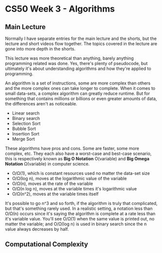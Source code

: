 # CS50 Week 3 - Algorithms

## Main Lecture
Normally I have separate entries for the main lecture and the shorts, but the lecture and short videos flow together. The topics covered in the lecture are gone into more depth in the shorts.

This lecture was more theoretical than anything, barely anything programming related was done. Yes, there's plenty of pseudocode, but ultimately it's about understanding algorithms and how they're applied to programming.

An algorithm is a set of instructions, some are more complex than others and the more complex ones can take longer to complete. When it comes to small data-sets, a complex algorithm can greatly reduce runtime. But for something that contains millions or billions or even greater amounts of data, the differences aren't as noticeable.

* Linear search
* Binary search
* Selection Sort
* Bubble Sort
* Insertion Sort
* Merge Sort

These algorithms have pros and cons. Some are faster, some more complex, etc. They each also have a worst-case and best-case scenario, this is respectively known as **Big O Notation** O(variable) and **Big Omega Notation** Ω(variable) in computer science. 

* O/Ω(1), which is constant resources used no matter the data-set size
* O/Ω(log n), moves at the logarithmic value of the variable
* O/Ω(n), moves at the rate of the variable
* O/Ω(n log n), moves at the variable times it's logarithmic value
* O/Ω(n^2), moves at the variable times itself

It's possible to go n^3 and so forth, if the algorithm is truly that complicated, but that's something rarely used. In a realistic setting, a notation less than O/Ω(n) occurs since it's saying the algorithm is complete at a rate less than it's variable value. You'll see O/Ω(1) when the same value is printed out, no matter the variable; and O/Ω(log n) is used in binary search since the n value always decreases by half.

## Computational Complexity

